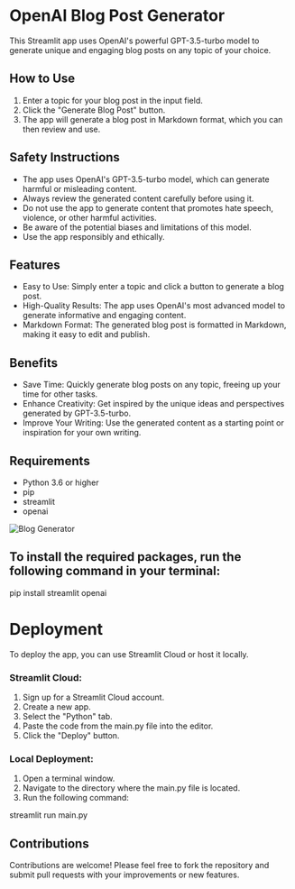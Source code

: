 
# OpenAI Blog Post Generator
This Streamlit app uses OpenAI's powerful GPT-3.5-turbo model to generate unique and engaging blog posts on any topic of your choice.
## How to Use
1. Enter a topic for your blog post in the input field.
2. Click the "Generate Blog Post" button.
3. The app will generate a blog post in Markdown format, which you can then review and use.
## Safety Instructions
- The app uses OpenAI's GPT-3.5-turbo model, which can generate harmful or misleading content.
- Always review the generated content carefully before using it.
- Do not use the app to generate content that promotes hate speech, violence, or other harmful activities.
- Be aware of the potential biases and limitations of this model.
- Use the app responsibly and ethically.
## Features
- Easy to Use: Simply enter a topic and click a button to generate a blog post.
- High-Quality Results: The app uses OpenAI's most advanced model to generate informative and engaging content.
- Markdown Format: The generated blog post is formatted in Markdown, making it easy to edit and publish.
## Benefits
- Save Time: Quickly generate blog posts on any topic, freeing up your time for other tasks.
- Enhance Creativity: Get inspired by the unique ideas and perspectives generated by GPT-3.5-turbo.
- Improve Your Writing: Use the generated content as a starting point or inspiration for your own writing.
## Requirements
- Python 3.6 or higher
- pip
- streamlit
- openai
  
![Blog Generator](https://giphy.com/gifs/ceSIjFdCgLi0Ao0YcV)

## To install the required packages, run the following command in your terminal:
pip install streamlit openai

# Deployment
To deploy the app, you can use Streamlit Cloud or host it locally.
### Streamlit Cloud:
1. Sign up for a Streamlit Cloud account.
2. Create a new app.
3. Select the "Python" tab.
4. Paste the code from the main.py file into the editor.
5. Click the "Deploy" button.
### Local Deployment:
1. Open a terminal window.
2. Navigate to the directory where the main.py file is located.
3. Run the following command:
   
 streamlit run main.py

## Contributions
Contributions are welcome! Please feel free to fork the repository and submit pull requests with your improvements or new features.
